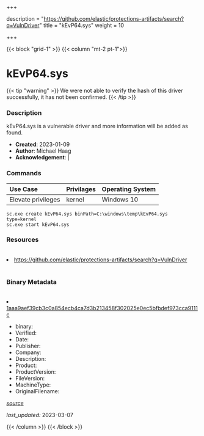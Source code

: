 +++

description = "https://github.com/elastic/protections-artifacts/search?q=VulnDriver"
title = "kEvP64.sys"
weight = 10

+++


{{< block "grid-1" >}}
{{< column "mt-2 pt-1">}}




# kEvP64.sys 


{{< tip "warning" >}}
We were not able to verify the hash of this driver successfully, it has not been confirmed.
{{< /tip >}}




### Description


kEvP64.sys is a vulnerable driver and more information will be added as found.


- **Created**: 2023-01-09
- **Author**: Michael Haag
- **Acknowledgement**:  | [](https://twitter.com/)

### Commands

| Use Case | Privilages | Operating System | 
|:---- | ---- | ---- |
| Elevate privileges | kernel | Windows 10 |

```
sc.exe create kEvP64.sys binPath=C:\windows\temp\kEvP64.sys type=kernel
sc.exe start kEvP64.sys
```

### Resources
<br>


<li><a href=" https://github.com/elastic/protections-artifacts/search?q=VulnDriver"> https://github.com/elastic/protections-artifacts/search?q=VulnDriver</a></li>


<br>


### Binary Metadata
<br>



<li><a href="https://www.virustotal.com/gui/file/1aaa9aef39cb3c0a854ecb4ca7d3b213458f302025e0ec5bfbdef973cca9111c">1aaa9aef39cb3c0a854ecb4ca7d3b213458f302025e0ec5bfbdef973cca9111c</a></li>



- binary: 
- Verified: 
- Date: 
- Publisher: 
- Company: 
- Description: 
- Product: 
- ProductVersion: 
- FileVersion: 
- MachineType: 
- OriginalFilename: 

[*source*](https://github.com/magicsword-io/LOLDrivers/tree/main/yaml/kevp64.sys.yml)

*last_updated:* 2023-03-07


{{< /column >}}
{{< /block >}}
